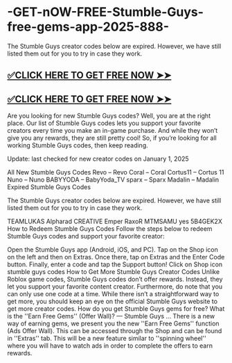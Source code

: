 # -GET-nOW-FREE-Stumble-Guys-free-gems-app-2025-888-

The Stumble Guys creator codes below are expired. However, we have still listed them out for you to try in case they work.



## **[✅CLICK HERE TO GET FREE NOW ➤➤](https://bestoffers1.xyz/stumble-gays-gems-genarator/)**

## **[✅CLICK HERE TO GET FREE NOW ➤➤](https://bestoffers1.xyz/stumble-gays-gems-genarator/)**

Are you looking for new Stumble Guys codes? Well, you are at the right place. Our list of Stumble Guys codes lets you support your favorite creators every time you make an in-game purchase. And while they won’t give you any rewards, they are still pretty cool! So, if you’re looking for all working Stumble Guys codes, then keep reading.

Update: last checked for new creator codes on January 1, 2025

All New Stumble Guys Codes
Revo – Revo
Coral – Coral
Cortus11 – Cortus 11
Nuno – Nuno
BABYYODA – BabyYoda_TV
sparx – Sparx
Madalin – Madalin
Expired Stumble Guys Codes

The Stumble Guys creator codes below are expired. However, we have still listed them out for you to try in case they work.

TEAMLUKAS Alpharad CREATIVE Emper RaxoR MTMSAMU yes 5B4GEK2X
How to Redeem Stumble Guys Codes
Follow the steps below to redeem Stumble Guys codes and support your favorite creator:

Open the Stumble Guys app (Android, iOS, and PC).
Tap on the Shop icon on the left and then on Extras.
Once there, tap on Extras and the Enter Code button.
Finally, enter a code and tap the Support button!
Click on Shop icon stumble guys codes
How to Get More Stumble Guys Creator Codes
Unlike Roblox game codes, Stumble Guys codes don’t offer rewards. Instead, they let you support your favorite content creator. Furthermore, do note that you can only use one code at a time. While there isn’t a straightforward way to get more, you should keep an eye on the official Stumble Guys website to get more creator codes.
How do you get Stumble Guys gems for free?
What is the ''Earn Free Gems'' (Offer Wall)? — Stumble Guys ...
There is a new way of earning gems, we present you the new ''Earn Free Gems'' function (Ads Offer Wall). This can be accessed through the Shop and can be found in ''Extras'' tab. This will be a new feature similar to ''spinning wheel'' where you will have to watch ads in order to complete the offers to earn rewards.

